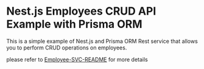 # Nest.js Employees CRUD API Example with Prisma ORM

This is a simple example of Nest.js and Prisma ORM Rest service that allows you to perform CRUD operations on employees.

please refer to [Employee-SVC-README](/employees-svc/README.md) for more details